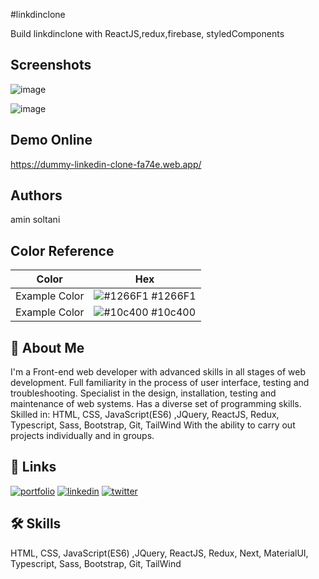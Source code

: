 #linkdinclone

Build linkdinclone with ReactJS,redux,firebase, styledComponents

## Screenshots
![image](https://user-images.githubusercontent.com/84838451/178808468-86025bfd-88b2-4e38-9be0-6bd1599aa842.png)

![image](https://user-images.githubusercontent.com/84838451/178809032-6893702d-5793-4e50-b646-62c644d7854a.png)




## Demo Online
https://dummy-linkedin-clone-fa74e.web.app/


## Authors

amin soltani

## Color Reference

| Color         | Hex                                                              |
| ------------- | ---------------------------------------------------------------- |
| Example Color | ![#1266F1](https://via.placeholder.com/10/1266F1?text=+) #1266F1 |
| Example Color | ![#10c400](https://via.placeholder.com/10/10c400?text=+) #10c400 |

## 🚀 About Me

I'm a Front-end web developer with advanced skills in all stages of web development. Full familiarity in the process of user interface, testing and troubleshooting. Specialist in the design, installation, testing and maintenance of web systems. Has a diverse set of programming skills. Skilled in:
HTML, CSS, JavaScript(ES6) ,JQuery, ReactJS, Redux, Typescript, Sass, Bootstrap, Git, TailWind
With the ability to carry out projects individually and in groups.

## 🔗 Links

[![portfolio](https://img.shields.io/badge/my_portfolio-000?style=for-the-badge&logo=ko-fi&logoColor=white)]()
[![linkedin](https://img.shields.io/badge/linkedin-0A66C2?style=for-the-badge&logo=linkedin&logoColor=white)]()
[![twitter](https://img.shields.io/badge/twitter-1DA1F2?style=for-the-badge&logo=twitter&logoColor=white)]()

## 🛠 Skills

HTML, CSS, JavaScript(ES6) ,JQuery, ReactJS, Redux, Next, MaterialUI, Typescript, Sass, Bootstrap, Git, TailWind
